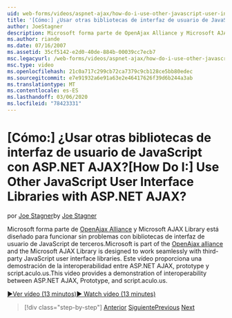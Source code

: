 ```yaml
---
uid: web-forms/videos/aspnet-ajax/how-do-i-use-other-javascript-user-interface-libraries-with-aspnet-ajax
title: '[Cómo:] ¿Usar otras bibliotecas de interfaz de usuario de JavaScript con ASP.NET AJAX? | Microsoft Docs'
author: JoeStagner
description: Microsoft forma parte de OpenAjax Alliance y Microsoft AJAX Library está diseñado para funcionar sin problemas con bibliotecas de interfaz de usuario de JavaScript de terceros...
ms.author: riande
ms.date: 07/16/2007
ms.assetid: 35cf5142-e2d0-40de-884b-00039cc7ecb7
msc.legacyurl: /web-forms/videos/aspnet-ajax/how-do-i-use-other-javascript-user-interface-libraries-with-aspnet-ajax
msc.type: video
ms.openlocfilehash: 21c0a717c299cb72ca7379c9cb128ce5bb80edec
ms.sourcegitcommit: e7e91932a6e91a63e2e46417626f39d6b244a3ab
ms.translationtype: MT
ms.contentlocale: es-ES
ms.lasthandoff: 03/06/2020
ms.locfileid: "78423331"
---
```

# <a name="how-do-i-use-other-javascript-user-interface-libraries-with-aspnet-ajax"></a><span data-ttu-id="8217e-104">[Cómo:] ¿Usar otras bibliotecas de interfaz de usuario de JavaScript con ASP.NET AJAX?</span><span class="sxs-lookup"><span data-stu-id="8217e-104">[How Do I:] Use Other JavaScript User Interface Libraries with ASP.NET AJAX?</span></span>

<span data-ttu-id="8217e-105">por [Joe Stagner](https://github.com/JoeStagner)</span><span class="sxs-lookup"><span data-stu-id="8217e-105">by [Joe Stagner](https://github.com/JoeStagner)</span></span>

<span data-ttu-id="8217e-106">Microsoft forma parte de [OpenAjax Alliance](http://www.openajax.org/) y Microsoft AJAX Library está diseñado para funcionar sin problemas con bibliotecas de interfaz de usuario de JavaScript de terceros.</span><span class="sxs-lookup"><span data-stu-id="8217e-106">Microsoft is part of the [OpenAjax alliance](http://www.openajax.org/) and the Microsoft AJAX Library is designed to work seamlessly with third-party JavaScript user interface libraries.</span></span> <span data-ttu-id="8217e-107">Este vídeo proporciona una demostración de la interoperabilidad entre ASP.NET AJAX, prototype y script.aculo.us.</span><span class="sxs-lookup"><span data-stu-id="8217e-107">This video provides a demonstration of interoperability between ASP.NET AJAX, Prototype, and script.aculo.us.</span></span>

[<span data-ttu-id="8217e-108">&#9654;Ver vídeo (13 minutos)</span><span class="sxs-lookup"><span data-stu-id="8217e-108">&#9654; Watch video (13 minutes)</span></span>](https://channel9.msdn.com/Blogs/ASP-NET-Site-Videos/how-do-i-use-other-javascript-user-interface-libraries-with-aspnet-ajax)

> [!div class="step-by-step"]
> <span data-ttu-id="8217e-109">[Anterior](how-do-i-choose-between-methods-of-ajax-page-updates.md)
> [Siguiente](how-do-i-use-the-aspnet-ajax-profile-services.md)</span><span class="sxs-lookup"><span data-stu-id="8217e-109">[Previous](how-do-i-choose-between-methods-of-ajax-page-updates.md)
[Next](how-do-i-use-the-aspnet-ajax-profile-services.md)</span></span>
